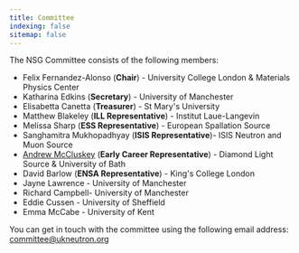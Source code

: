 ```yaml
---
title: Committee
indexing: false
sitemap: false
---
```


The NSG Committee consists of the following members:
- Felix Fernandez-Alonso (**Chair**) - University College London & Materials Physics Center
- Katharina Edkins (**Secretary**) - University of Manchester
- Elisabetta Canetta (**Treasurer**) - St Mary's University
- Matthew Blakeley (**ILL Representative**) - Institut Laue-Langevin
- Melissa Sharp (**ESS Representative**) - European Spallation Source
- Sanghamitra Mukhopadhyay (**ISIS Representative**)- ISIS Neutron and Muon Source
- [Andrew McCluskey](https://armccluskey.com) (**Early Career Representative**) - Diamond Light Source & University of Bath
- David Barlow (**ENSA Representative**) - King's College London
- Jayne Lawrence - University of Manchester
- Richard Campbell- University of Manchester
- Eddie Cussen - University of Sheffield
- Emma McCabe - University of Kent

You can get in touch with the committee using the following email address: [committee@ukneutron.org](mailto:committee@ukneutron.org)
